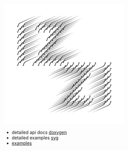 ![izzi wind graphic logo](image/izzi-wind-square-v2.png)
* detailed api docs [doxygen](https://bdekoz.github.io/izzi/html/)
* detailed examples [svg](https://bdekoz.github.io/izzi/html/examples_detail)
* [examples](https://github.com/bdekoz/izzi/tree/main/examples)

